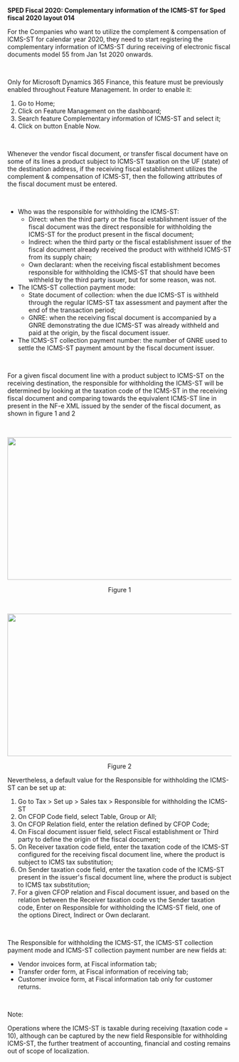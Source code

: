 <p>
	<strong>SPED Fiscal 2020: Complementary information of the ICMS-ST for Sped fiscal 2020 layout 014</strong>
</p>
<p>For the Companies who want to utilize the complement &amp; compensation of ICMS-ST for calendar year 2020, they need to start registering the complementary information of ICMS-ST during receiving of electronic fiscal documents model 55 from Jan 1st 2020 onwards.</p>
<p>&nbsp;</p>
<p>Only for Microsoft Dynamics 365 Finance, this feature must be previously enabled throughout Feature Management. In order to enable it:</p>
<ol>
	<li>Go to Home;</li>
	<li>Click on Feature Management on the dashboard;</li>
	<li>Search feature Complementary information of ICMS-ST and select it;</li>
	<li>Click on button Enable Now.</li>
</ol>
<p>&nbsp;</p>
<p>Whenever the vendor fiscal document, or transfer fiscal document have on some of its lines a product subject to ICMS-ST taxation on the UF (state) of the destination address, if the receiving fiscal establishment utilizes the complement &amp; compensation of ICMS-ST, then the following attributes of the fiscal document must be entered.</p>
<p>&nbsp;</p>
<ul>
	<li>Who was the responsible for withholding the ICMS-ST:
		<ul>
			<li>Direct: when the third party or the fiscal establishment issuer of the fiscal document was the direct responsible for withholding the ICMS-ST for the product present in the fiscal document;</li>
			<li>Indirect: when the third party or the fiscal establishment issuer of the fiscal document already received the product with withheld ICMS-ST from its supply chain;</li>
			<li>Own declarant: when the receiving fiscal establishment becomes responsible for withholding the ICMS-ST that should have been withheld by the third party issuer, but for some reason, was not.</li>
		</ul>
	</li>
	<li>The ICMS-ST collection payment mode:
		<ul>
			<li>State document of collection: when the due ICMS-ST is withheld through the regular ICMS-ST tax assessment and payment after the end of the transaction period;</li>
			<li>GNRE: when the receiving fiscal document is accompanied by a GNRE demonstrating the due ICMS-ST was already withheld and paid at the origin, by the fiscal document issuer.</li>
		</ul>
	</li>
	<li>The ICMS-ST collection payment number: the number of GNRE used to settle the ICMS-ST payment amount by the fiscal document issuer.</li>
</ul>
<p>&nbsp;</p>
<p>For a given fiscal document line with a product subject to ICMS-ST on the receiving destination, the responsible for withholding the ICMS-ST will be determined by looking at the taxation code of the ICMS-ST in the receiving fiscal document and comparing towards the equivalent ICMS-ST line in present in the NF-e XML issued by the sender of the fiscal document, as shown in figure 1 and 2</p>
<p>&nbsp;</p>
<img src="https://github.com/MicrosoftDocs/Dynamics-365-Operations/blob/Complementary-information-ICMS-ST-Sped-fiscal/articles/finance/localizations/media/Complementary%20Information%20of%20ICMS-ST%20SPED%20Fiscal%202020-Figure%2001.PNG" width="800" height="320">
<p style="text-align: center;">Figure 1</p>
<p style="text-align: left;">&nbsp;</p>
<img src="https://github.com/MicrosoftDocs/Dynamics-365-Operations/blob/Complementary-information-ICMS-ST-Sped-fiscal/articles/finance/localizations/media/Complementary%20Information%20of%20ICMS-ST%20SPED%20Fiscal%202020-Figure%2002.PNG" width="800" height="320">
<p style="text-align: center;">Figure 2</p>
<p>Nevertheless, a default value for the Responsible for withholding the ICMS-ST can be set up at:</p>
<ol>
	<li>Go to Tax &gt; Set up &gt; Sales tax &gt; Responsible for withholding the ICMS-ST</li>
	<li>On CFOP Code field, select Table, Group or All;</li>
	<li>On CFOP Relation field, enter the relation defined by CFOP Code;</li>
	<li>On Fiscal document issuer field, select Fiscal establishment or Third party to define the origin of the fiscal document;</li>
	<li>On Receiver taxation code field, enter the taxation code of the ICMS-ST configured for the receiving fiscal document line, where the product is subject to ICMS tax substitution;</li>
	<li>On Sender taxation code field, enter the taxation code of the ICMS-ST present in the issuer's fiscal document line, where the product is subject to ICMS tax substitution;</li>
	<li>For a given CFOP relation and Fiscal document issuer, and based on the relation between the Receiver taxation code vs the Sender taxation code, Enter on Responsible for withholding the ICMS-ST field, one of the options Direct, Indirect or Own declarant.</li>
</ol>
<p>&nbsp;</p>
<p>The Responsible for withholding the ICMS-ST, the ICMS-ST collection payment mode and ICMS-ST collection payment number are new fields at:</p>
<ul>
	<li>Vendor invoices form, at Fiscal information tab;</li>
	<li>Transfer order form, at Fiscal information of receiving tab;</li>
	<li>Customer invoice form, at Fiscal information tab only for customer returns.</li>
</ul>
<p>&nbsp;</p>
<p>Note:</p>
<p style="text-align: left;">Operations where the ICMS-ST is taxable during receiving (taxation code = 10), although can be captured by the new field Responsible for withholding ICMS-ST, the further treatment of accounting, financial and costing remains out of scope of localization.</p>

